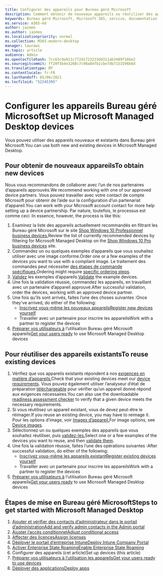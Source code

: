 ```yaml
---
title: Configurer des appareils pour Bureau géré Microsoft
description: Comment obtenir de nouveaux appareils ou réutiliser des appareils existants éligibles
keywords: Bureau géré Microsoft, Microsoft 365, service, documentation
ms.service: m365-md
author: jaimeo
ms.author: jaimeo
ms.localizationpriority: normal
ms.collection: M365-modern-desktop
manager: laurawi
ms.topic: article
audience: Admin
ms.openlocfilehash: 7cc63c9a911c772d1723233dd311ab3489f16be2
ms.sourcegitcommit: ff20f5b4e3268c7c98a84fb1cbe7db7151596b6d
ms.translationtype: MT
ms.contentlocale: fr-FR
ms.lasthandoff: 05/06/2021
ms.locfileid: "52245395"
---
```

# <a name="set-up-microsoft-managed-desktop-devices"></a><span data-ttu-id="0b3e3-104">Configurer les appareils Bureau géré Microsoft</span><span class="sxs-lookup"><span data-stu-id="0b3e3-104">Set up Microsoft Managed Desktop devices</span></span>

<span data-ttu-id="0b3e3-105">Vous pouvez utiliser des appareils nouveaux et existants dans Bureau géré Microsoft.</span><span class="sxs-lookup"><span data-stu-id="0b3e3-105">You can use both new and existing devices in Microsoft Managed Desktop.</span></span>

## <a name="to-obtain-new-devices"></a><span data-ttu-id="0b3e3-106">Pour obtenir de nouveaux appareils</span><span class="sxs-lookup"><span data-stu-id="0b3e3-106">To obtain new devices</span></span>

<span data-ttu-id="0b3e3-107">Nous vous recommandons de collaborer avec l’un de nos partenaires d’appareils approuvés.</span><span class="sxs-lookup"><span data-stu-id="0b3e3-107">We recommend working with one of our approved device partners.</span></span> <span data-ttu-id="0b3e3-108">Vous pouvez travailler avec votre contact de compte Microsoft pour obtenir de l’aide sur la configuration d’un partenariat d’appareil.</span><span class="sxs-lookup"><span data-stu-id="0b3e3-108">You can work with your Microsoft account contact for more help setting up a device partnership.</span></span> <span data-ttu-id="0b3e3-109">Par nature, toutefois, le processus est comme ceci :</span><span class="sxs-lookup"><span data-stu-id="0b3e3-109">In essence, however, the process is like this:</span></span>

1. <span data-ttu-id="0b3e3-110">Examinez la liste des appareils actuellement recommandés en filtrant les Bureau géré Microsoft sur le site [Shop Windows 10 Professionnel business devices.](https://www.microsoft.com/windowsforbusiness/view-all-devices)</span><span class="sxs-lookup"><span data-stu-id="0b3e3-110">Review the list of currently recommended devices by filtering for Microsoft Managed Desktop on the [Shop Windows 10 Pro business devices](https://www.microsoft.com/windowsforbusiness/view-all-devices) site.</span></span>
2. <span data-ttu-id="0b3e3-111">Commandez un ou quelques exemples d’appareils que vous souhaitez utiliser avec une image conforme.</span><span class="sxs-lookup"><span data-stu-id="0b3e3-111">Order one or a few examples of the devices you want to use with a compliant image.</span></span> <span data-ttu-id="0b3e3-112">Le traitement des commandes peut nécessiter [des étapes de commande spécifiques.](../service-description/device-images.md)</span><span class="sxs-lookup"><span data-stu-id="0b3e3-112">Ordering might require [specific ordering steps](../service-description/device-images.md).</span></span>
3. <span data-ttu-id="0b3e3-113">[Validez](validate-device.md) les exemples d’appareils.</span><span class="sxs-lookup"><span data-stu-id="0b3e3-113">[Validate](validate-device.md) the example devices.</span></span>
5. <span data-ttu-id="0b3e3-114">Une fois la validation réussie, commandez les appareils, en travaillant avec un partenaire d’appareil approuvé.</span><span class="sxs-lookup"><span data-stu-id="0b3e3-114">After successful validation, order the devices, working with an approved device partner.</span></span>
6. <span data-ttu-id="0b3e3-115">Une fois qu’ils sont arrivés, faites l’une des choses suivantes :</span><span class="sxs-lookup"><span data-stu-id="0b3e3-115">Once they've arrived, do either of the following:</span></span>
    - [<span data-ttu-id="0b3e3-116">Inscrivez vous-même les nouveaux appareils</span><span class="sxs-lookup"><span data-stu-id="0b3e3-116">Register new devices yourself</span></span>](register-devices-self.md)
    - <span data-ttu-id="0b3e3-117">Travailler avec un partenaire pour inscrire les appareils</span><span class="sxs-lookup"><span data-stu-id="0b3e3-117">Work with a partner to register the devices</span></span>
7. <span data-ttu-id="0b3e3-118">[Préparer vos utilisateurs à](get-started-devices.md) l’utilisation Bureau géré Microsoft appareils</span><span class="sxs-lookup"><span data-stu-id="0b3e3-118">[Get your users ready](get-started-devices.md) to use Microsoft Managed Desktop devices</span></span>

## <a name="to-reuse-existing-devices"></a><span data-ttu-id="0b3e3-119">Pour réutiliser des appareils existants</span><span class="sxs-lookup"><span data-stu-id="0b3e3-119">To reuse existing devices</span></span>

1. <span data-ttu-id="0b3e3-120">Vérifiez que vos appareils existants répondent à nos [exigences en matière d’appareils.](../service-description/device-requirements.md)</span><span class="sxs-lookup"><span data-stu-id="0b3e3-120">Check that your existing devices meet our [device requirements](../service-description/device-requirements.md).</span></span> <span data-ttu-id="0b3e3-121">Vous pouvez également utiliser l’analyseur d’état de préparation [téléchargeable](../get-ready/readiness-assessment-downloadable.md) pour vérifier qu’un appareil donné répond aux exigences nécessaires.</span><span class="sxs-lookup"><span data-stu-id="0b3e3-121">You can also use the downloadable [readiness assessment checker](../get-ready/readiness-assessment-downloadable.md) to verify that a given device meets the necessary requirements.</span></span> 
2. <span data-ttu-id="0b3e3-122">Si vous réutilisez un appareil existant, vous de devez peut-être le réimager.</span><span class="sxs-lookup"><span data-stu-id="0b3e3-122">If you reuse an existing device, you may have to reimage it.</span></span> <span data-ttu-id="0b3e3-123">Pour les options d’image, voir [Images d’appareil.](../service-description/device-images.md)</span><span class="sxs-lookup"><span data-stu-id="0b3e3-123">For image options, see [Device images](../service-description/device-images.md).</span></span>
3. <span data-ttu-id="0b3e3-124">Sélectionnez un ou quelques exemples des appareils que vous souhaitez réutiliser, puis [validez-les.](validate-device.md)</span><span class="sxs-lookup"><span data-stu-id="0b3e3-124">Select one or a few examples of the devices you want to reuse, and then [validate them](validate-device.md).</span></span>
4. <span data-ttu-id="0b3e3-125">Une fois la validation réussie, faites l’une des opérations suivantes :</span><span class="sxs-lookup"><span data-stu-id="0b3e3-125">After successful validation, do either of the following:</span></span>
    - [<span data-ttu-id="0b3e3-126">Inscrivez vous-même les appareils existant</span><span class="sxs-lookup"><span data-stu-id="0b3e3-126">Register existing devices yourself</span></span>](register-reused-devices-self.md)
    - <span data-ttu-id="0b3e3-127">Travailler avec un partenaire pour inscrire les appareils</span><span class="sxs-lookup"><span data-stu-id="0b3e3-127">Work with a partner to register the devices</span></span>
5. <span data-ttu-id="0b3e3-128">[Préparer vos utilisateurs à](get-started-devices.md) l’utilisation Bureau géré Microsoft appareils</span><span class="sxs-lookup"><span data-stu-id="0b3e3-128">[Get your users ready](get-started-devices.md) to use Microsoft Managed Desktop devices</span></span>

## <a name="steps-to-get-started-with-microsoft-managed-desktop"></a><span data-ttu-id="0b3e3-129">Étapes de mise en Bureau géré Microsoft</span><span class="sxs-lookup"><span data-stu-id="0b3e3-129">Steps to get started with Microsoft Managed Desktop</span></span>

1. [<span data-ttu-id="0b3e3-130">Ajouter et vérifier des contacts d’administrateur dans le portail d’administration</span><span class="sxs-lookup"><span data-stu-id="0b3e3-130">Add and verify admin contacts in the Admin portal</span></span>](add-admin-contacts.md)
2. [<span data-ttu-id="0b3e3-131">Ajuster l’accès conditionnel</span><span class="sxs-lookup"><span data-stu-id="0b3e3-131">Adjust conditional access</span></span>](conditional-access.md)
3. [<span data-ttu-id="0b3e3-132">Affecter des licences</span><span class="sxs-lookup"><span data-stu-id="0b3e3-132">Assign licenses</span></span>](assign-licenses.md)
4. [<span data-ttu-id="0b3e3-133">Déployer le portail d’entreprise Intune</span><span class="sxs-lookup"><span data-stu-id="0b3e3-133">Deploy Intune Company Portal</span></span>](company-portal.md)
5. [<span data-ttu-id="0b3e3-134">Activer Enterprise State Roaming</span><span class="sxs-lookup"><span data-stu-id="0b3e3-134">Enable Enterprise State Roaming</span></span>](enterprise-state-roaming.md)
6. <span data-ttu-id="0b3e3-135">Configurer des appareils (cet article)</span><span class="sxs-lookup"><span data-stu-id="0b3e3-135">Set up devices (this article)</span></span>
7. [<span data-ttu-id="0b3e3-136">Préparer vos utilisateurs à l’utilisation les appareils</span><span class="sxs-lookup"><span data-stu-id="0b3e3-136">Get your users ready to use devices</span></span>](get-started-devices.md)
8. [<span data-ttu-id="0b3e3-137">Déployer des applications</span><span class="sxs-lookup"><span data-stu-id="0b3e3-137">Deploy apps</span></span>](deploy-apps.md)

